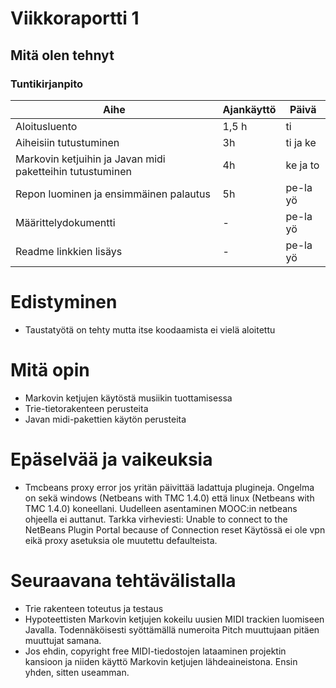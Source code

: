 # Viikkoraportti 1

## Mitä olen tehnyt

### Tuntikirjanpito
| Aihe          | Ajankäyttö    | Päivä |
| ------------- |-------------  |-------|
| Aloitusluento | 1,5 h         | ti    |
| Aiheisiin tutustuminen | 3h |   ti ja ke |
| Markovin ketjuihin ja Javan midi paketteihin tutustuminen | 4h | ke ja to |
| Repon luominen ja ensimmäinen palautus | 5h | pe-la yö |
| Määrittelydokumentti | - | pe-la yö |
| Readme linkkien lisäys | - | pe-la yö |

# Edistyminen
- Taustatyötä on tehty mutta itse koodaamista ei vielä aloitettu

# Mitä opin
- Markovin ketjujen käytöstä musiikin tuottamisessa
- Trie-tietorakenteen perusteita
- Javan midi-pakettien käytön perusteita

# Epäselvää ja vaikeuksia
- Tmcbeans proxy error jos yritän päivittää ladattuja plugineja. Ongelma on sekä windows (Netbeans with TMC 1.4.0) että linux (Netbeans with TMC 1.4.0) koneellani. 
Uudelleen asentaminen MOOC:in netbeans ohjeella ei auttanut. Tarkka virheviesti: Unable to connect to the NetBeans Plugin Portal because of Connection reset
Käytössä ei ole vpn eikä proxy asetuksia ole muutettu defaulteista.

# Seuraavana tehtävälistalla
- Trie rakenteen toteutus ja testaus
- Hypoteettisten Markovin ketjujen kokeilu uusien MIDI trackien luomiseen Javalla. Todennäköisesti syöttämällä numeroita Pitch muuttujaan pitäen muuttujat samana.
- Jos ehdin, copyright free MIDI-tiedostojen lataaminen projektin kansioon ja niiden käyttö Markovin ketjujen lähdeaineistona. Ensin yhden, sitten useamman.
